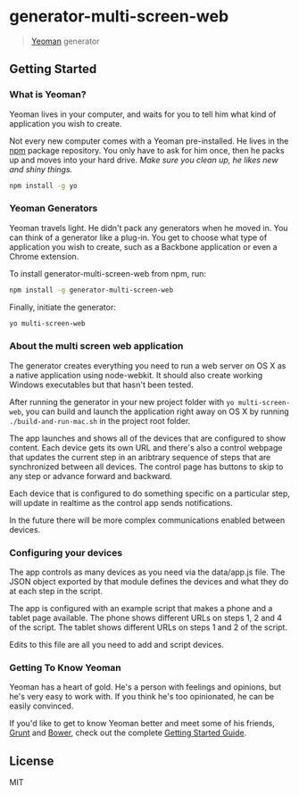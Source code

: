 # generator-multi-screen-web

> [Yeoman](http://yeoman.io) generator


## Getting Started

### What is Yeoman?

Yeoman lives in your computer, and waits for you to tell him what kind of application you wish to create.

Not every new computer comes with a Yeoman pre-installed. He lives in the [npm](https://npmjs.org) package repository. You only have to ask for him once, then he packs up and moves into your hard drive. *Make sure you clean up, he likes new and shiny things.*

```bash
npm install -g yo
```

### Yeoman Generators

Yeoman travels light. He didn't pack any generators when he moved in. You can think of a generator like a plug-in. You get to choose what type of application you wish to create, such as a Backbone application or even a Chrome extension.

To install generator-multi-screen-web from npm, run:

```bash
npm install -g generator-multi-screen-web
```

Finally, initiate the generator:

```bash
yo multi-screen-web
```

### About the multi screen web application

The generator creates everything you need to run a web server on OS X as a native application using node-webkit. It should also create working Windows executables but that hasn't been tested.

After running the generator in your new project folder with `yo multi-screen-web`, you can build and launch the application right away on OS X by running `./build-and-run-mac.sh` in the project root folder.

The app launches and shows all of the devices that are configured to show content. Each device gets its own URL and there's also a control webpage that updates the current step in an aribtrary sequence of steps that are synchronized between all devices. The control page has buttons to skip to any step or advance forward and backward.

Each device that is configured to do something specific on a particular step, will update in realtime as the control app sends notifications.

In the future there will be more complex communications enabled between devices.

### Configuring your devices

The app controls as many devices as you need via the data/app.js file. The JSON object exported by that module defines the devices and what they do at each step in the script.

The app is configured with an example script that makes a phone and a tablet page available. The phone shows different URLs on steps 1, 2 and 4 of the script. The tablet shows different URLs on steps 1 and 2 of the script.

Edits to this file are all you need to add and script devices.

### Getting To Know Yeoman

Yeoman has a heart of gold. He's a person with feelings and opinions, but he's very easy to work with. If you think he's too opinionated, he can be easily convinced.

If you'd like to get to know Yeoman better and meet some of his friends, [Grunt](http://gruntjs.com) and [Bower](http://bower.io), check out the complete [Getting Started Guide](https://github.com/yeoman/yeoman/wiki/Getting-Started).


## License

MIT
